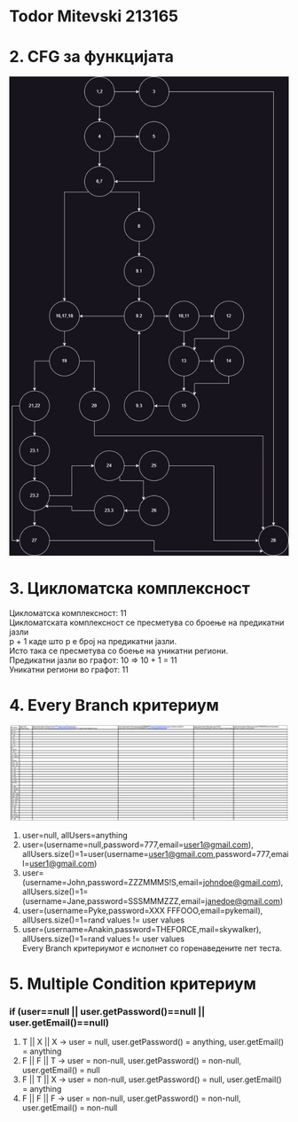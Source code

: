 # Todor Mitevski 213165
# 2. CFG за функцијата
![](si_lab2_cfg_213165.png)

# 3. Цикломатска комплексност
Цикломатска комплексност: 11</br>
Цикломатската комплексност се пресметува со броење на предикатни јазли</br>
p + 1 каде што p е број на предикатни јазли.</br>
Исто така се пресметува со боење на уникатни региони.</br>
Предикатни јазли во графот: 10 => 10 + 1 = 11</br>
Уникатни региони во графот: 11

# 4. Every Branch критериум
![](si_lab2_cfgtable_213165.png)
1. user=null, allUsers=anything</br>
2. user=(username=null,password=777,email=user1@gmail.com), allUsers.size()=1=user(username=user1@gmail.com,password=777,email=user1@gmail.com)</br>
3. user=(username=John,password=ZZZMMMS!S,email=johndoe@gmail.com), allUsers.size()=1=(username=Jane,password=SSSMMMZZZ,email=janedoe@gmail.com)</br>
4. user=(username=Pyke,password=XXX FFFOOO,email=pykemail), allUsers.size()=1=rand values != user values</br>
5. user=(username=Anakin,password=THEFORCE,mail=skywalker), allUsers.size()=1=rand values != user values</br>
Every Branch критериумот е исполнет со горенаведените пет теста.

# 5. Multiple Condition критериум
### if (user==null || user.getPassword()==null || user.getEmail()==null)
1. T || X || X -> user = null, user.getPassword() = anything, user.getEmail() = anything
2. F || F || T -> user = non-null, user.getPassword() = non-null, user.getEmail() = null
3. F || T || X -> user = non-null, user.getPassword() = null, user.getEmail() = anything
4. F || F || F -> user = non-null, user.getPassword() = non-null, user.getEmail() = non-null